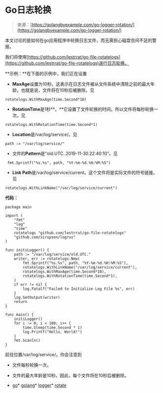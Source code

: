 <!--yml

分类：未分类

日期：2024-10-13 06:04:47

-->

# Go日志轮换

> 来源：[https://golangbyexample.com/go-logger-rotation/](https://golangbyexample.com/go-logger-rotation/)

本文讨论的是如何在go应用程序中轮换日志文件，而无需担心磁盘空间不足的警报。

我们将使用[https://github.com/lestrrat/go-file-rotatelogs](https://github.com/lestrrat/go-file-rotatelogs)进行日志轮换。

**示例：**在下面的示例中，我们正在设置

+   **MaxAge**设置为10秒。这表示在日志文件被从文件系统中清除之前的最大年龄。也就是说，文件将在10秒后被删除。见

```
rotatelogs.WithMaxAge(time.Second*10)
```

+   **RotationTime**是1秒**。**它设置了文件轮换的时间。所以文件将每秒轮换一次。见

```
rotatelogs.WithRotationTime(time.Second*1)
```

+   **Location**是/var/log/service/。见

```
path := "/var/log/service/"
```

+   文件的**Pattern**是“old.UTC..2019-11-30.22:40:10”。见

```
 fmt.Sprintf("%s.%s", path, "%Y-%m-%d.%H:%M:%S")
```

+   **Link Path**是/var/log/service/current。这个文件将是实际文件的符号链接。见

```
rotatelogs.WithLinkName("/var/log/service/current")
```

**代码：**

```
package main

import (
    "fmt"
    "log"
    "time"
    rotatelogs "github.com/lestrrat/go-file-rotatelogs"
    "github.com/sirupsen/logrus"
)

func initiLogger() {
    path := "/var/log/service/old.UTC."
    writer, err := rotatelogs.New(
        fmt.Sprintf("%s.%s", path, "%Y-%m-%d.%H:%M:%S"),
        rotatelogs.WithLinkName("/var/log/service/current"),
        rotatelogs.WithMaxAge(time.Second*10),
        rotatelogs.WithRotationTime(time.Second*1),
    )
    if err != nil {
        log.Fatalf("Failed to Initialize Log File %s", err)
    }
    log.SetOutput(writer)
    return
}

func main() {
    initiLogger()
    for i := 0; i < 100; i++ {
        time.Sleep(time.Second * 1)
        log.Printf("Hello, World!")
    }
    fmt.Scanln()
}
```

前往位置/var/log/service/。你会注意到

+   文件每秒轮换一次。

+   文件的最大年龄是10秒。因此，每个文件将在10秒后被删除。

+   [go](https://golangbyexample.com/tag/go/)*   [golang](https://golangbyexample.com/tag/golang/)*   [logger](https://golangbyexample.com/tag/logger/)*   [rotate](https://golangbyexample.com/tag/rotate/)
